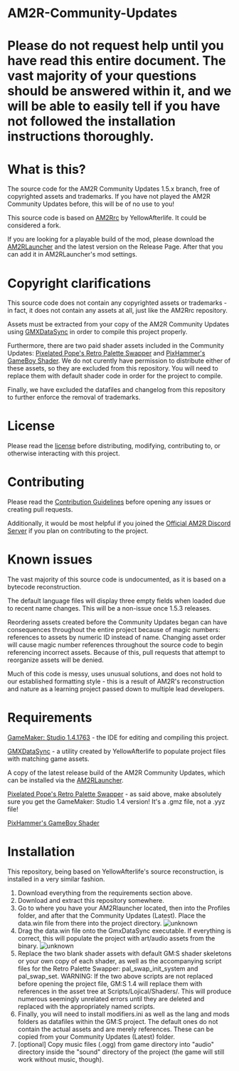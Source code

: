 # AM2R-Community-Updates
# Please do not request help until you have read this entire document. The vast majority of your questions should be answered within it, and we will be able to easily tell if you have not followed the installation instructions thoroughly.

# What is this?
The source code for the AM2R Community Updates 1.5.x branch, free of copyrighted assets and trademarks. If you have not played the AM2R Community Updates before, this will be of no use to you!

This source code is based on [AM2Rrc](https://gitlab.com/yellowafterlife/AM2Rrc) by YellowAfterlife. It could be considered a fork.

If you are looking for a playable build of the mod, please download the [AM2RLauncher](https://www.reddit.com/r/AM2R/comments/me73i2/am2rlauncher_20_release_now_with_linux_support/) and the latest version on the Release Page. After that you can add it in AM2RLauncher's mod settings.

# Copyright clarifications
This source code does not contain any copyrighted assets or trademarks - in fact, it does not contain any assets at all, just like the AM2Rrc repository.

Assets must be extracted from your copy of the AM2R Community Updates using [GMXDataSync](https://github.com/YAL-GameMaker-Tools/GmxDataSync/blob/master/Executable/GmxDataSync.exe) in order to compile this project properly.

Furthermore, there are two paid shader assets included in the Community Updates: [Pixelated Pope's Retro Palette Swapper](https://pixelatedpope.itch.io/retro-palette-swapper) and [PixHammer's GameBoy Shader](https://pixhammer.itch.io/gameboy-shader). We do not curently have permission to distribute either of these assets, so they are excluded from this repository. You will need to replace them with default shader code in order for the project to compile.

Finally, we have excluded the datafiles and changelog from this repository to further enforce the removal of trademarks.

# License
Please read the [license](https://github.com/Nero260/AM2Retro/blob/main/LICENSE) before distributing, modifying, contributing to, or otherwise interacting with this project.

# Contributing
Please read the [Contribution Guidelines](https://github.com/Nero260/AM2Retro/blob/main/CONTRIBUTING.md) before opening any issues or creating pull requests.

Additionally, it would be most helpful if you joined the [Official AM2R Discord Server](https://discord.com/invite/HAeG8spkSu) if you plan on contributing to the project.

# Known issues
The vast majority of this source code is undocumented, as it is based on a bytecode reconstruction.

The default language files will display three empty fields when loaded due to recent name changes. This will be a non-issue once 1.5.3 releases.

Reordering assets created before the Community Updates began can have consequences throughout the entire project because of magic numbers: references to assets by numeric ID instead of name. Changing asset order will cause magic number references throughout the source code to begin referencing incorrect assets. Because of this, pull requests that attempt to reorganize assets will be denied.

Much of this code is messy, uses unusual solutions, and does not hold to our established formatting style - this is a result of AM2R's reconstruction and nature as a learning project passed down to multiple lead developers.

# Requirements
[GameMaker: Studio 1.4.1763](https://store.yoyogames.com/downloads/gm-studio/GMStudio-Installer-1.4.1763.exe) - the IDE for editing and compiling this project.

[GMXDataSync](https://raw.githubusercontent.com/YAL-GameMaker-Tools/GmxDataSync/master/Executable/GmxDataSync.exe) - a utility created by YellowAfterlife to populate project files with matching game assets.

A copy of the latest release build of the AM2R Community Updates, which can be installed via the [AM2RLauncher](https://www.reddit.com/r/AM2R/comments/me73i2/am2rlauncher_20_release_now_with_linux_support/).

[Pixelated Pope's Retro Palette Swapper](https://pixelatedpope.itch.io/retro-palette-swapper) - as said above, make absolutely sure you get the GameMaker: Studio 1.4 version! It's a .gmz file, not a .yyz file!

[PixHammer's GameBoy Shader](https://pixhammer.itch.io/gameboy-shader)

# Installation

This repository, being based on YellowAfterlife's source reconstruction, is installed in a very similar fashion.

1. Download everything from the requirements section above.
2. Download and extract this repository somewhere.
3. Go to where you have your AM2Rlauncher located, then into the Profiles folder, and after that the Community Updates (Latest). Place the data.win file from there into the project directory.
![unknown](https://cdn.discordapp.com/attachments/509717926807601182/841708939980570655/unknown.png)
4. Drag the data.win file onto the GmxDataSync executable. If everything is correct, this will populate the project with art/audio assets from the binary.
![unknown](https://cdn.discordapp.com/attachments/509717926807601182/841709919542706176/unknown.png)
5. Replace the two blank shader assets with default GM:S shader skeletons or your own copy of each shader, as well as the accompanying script files for the Retro Palette Swapper: pal_swap_init_system and pal_swap_set. WARNING: If the two above scripts are not replaced before opening the project file, GM:S 1.4 will replace them with <undefined> references in the asset tree at Scripts/Lojical/Shaders/. This will produce numerous seemingly unrelated errors until they are deleted and replaced with the appropriately named scripts.
6. Finally, you will need to install modifiers.ini as well as the lang and mods folders as datafiles within the GM:S project. The default ones do not contain the actual assets and are merely references. These can be copied from your Community Updates (Latest) folder.
7. [optional] Copy music files (.ogg) from game directory into "audio" directory inside the "sound" directory of the project (the game will still work without music, though).
